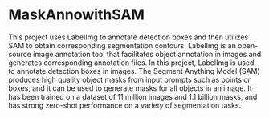 ﻿# MaskAnnowithSAM
This project uses LabelImg to annotate detection boxes and then utilizes SAM to obtain corresponding segmentation contours. 
LabelImg is an open-source image annotation tool that facilitates object annotation in images and generates corresponding annotation files. In this project, LabelImg is used to annotate detection boxes in images. 
The Segment Anything Model (SAM) produces high quality object masks from input prompts such as points or boxes, and it can be used to generate masks for all objects in an image. It has been trained on a dataset of 11 million images and 1.1 billion masks, and has strong zero-shot performance on a variety of segmentation tasks.
